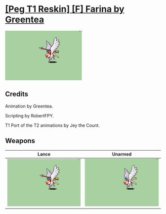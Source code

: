 # [\[Peg T1 Reskin\] \[F\] Farina by Greentea](./)

<img src="./2.%20Lance/Lance_000.png" alt="[Peg T1 Reskin] [F] Farina by Greentea standing" />

## Credits

Animation by Greentea.

Scripting by RobertFPY.

T1 Port of the T2 animations by Jey the Count.

## Weapons


|Lance |Unarmed |
|  :---: | :---: |
| <img alt="Lance animation" src="./2.%20Lance/Lance.gif" /> | <img alt="Unarmed animation" src="./8.%20Unarmed/Unarmed.gif" /> |

